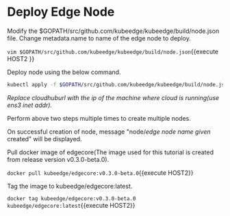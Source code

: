 # Deploy Edge Node

Modify the $GOPATH/src/github.com/kubeedge/kubeedge/build/node.json file. 
Change metadata.name to name of the edge node to deploy.

`vim $GOPATH/src/github.com/kubeedge/kubeedge/build/node.json`{{execute HOST2 }}

Deploy node using the below command.

```sh
kubectl apply -f $GOPATH/src/github.com/kubeedge/kubeedge/build/node.json -s cloudhuburl:8080
```
_Replace cloudhuburl with the ip of the machine where cloud is running(use ens3 inet addr)._

Perform above two steps multiple times to create multiple nodes.

On successful creation of node, message "node/_edge node name given_ created" will be displayed. 

Pull docker image of edgecore(The image used for this tutorial is created from release version v0.3.0-beta.0).

`docker pull kubeedge/edgecore:v0.3.0-beta.0`{{execute HOST2}}

Tag the image to kubeedge/edgecore:latest.

`docker tag kubeedge/edgecore:v0.3.0-beta.0 kubeedge/edgecore:latest`{{execute HOST2}}
